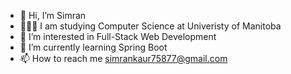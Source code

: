 - 👋 Hi, I’m Simran
- 👩🏻‍🏫 I am studying Computer Science at Univeristy of Manitoba
- 👀 I’m interested in Full-Stack Web Development
- 🌱 I’m currently learning Spring Boot
- 📫 How to reach me simrankaur75877@gmail.com

<!---
simranCodess/simranCodess is a ✨ special ✨ repository because its `README.md` (this file) appears on your GitHub profile.
You can click the Preview link to take a look at your changes.
--->
